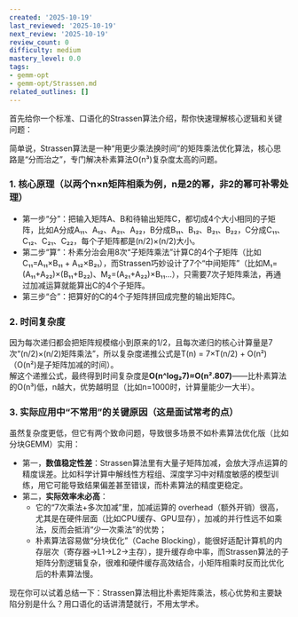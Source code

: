 ```yaml
---
created: '2025-10-19'
last_reviewed: '2025-10-19'
next_review: '2025-10-19'
review_count: 0
difficulty: medium
mastery_level: 0.0
tags:
- gemm-opt
- gemm-opt/Strassen.md
related_outlines: []
---
```


首先给你一个标准、口语化的Strassen算法介绍，帮你快速理解核心逻辑和关键问题：

简单说，Strassen算法是一种“用更少乘法换时间”的矩阵乘法优化算法，核心思路是“分而治之”，专门解决朴素算法O(n³)复杂度太高的问题。

### 1. 核心原理（以两个n×n矩阵相乘为例，n是2的幂，非2的幂可补零处理）
- 第一步“分”：把输入矩阵A、B和待输出矩阵C，都切成4个大小相同的子矩阵，比如A分成A₁₁、A₁₂、A₂₁、A₂₂，B分成B₁₁、B₁₂、B₂₁、B₂₂，C分成C₁₁、C₁₂、C₂₁、C₂₂，每个子矩阵都是(n/2)×(n/2)大小。
- 第二步“算”：朴素分治会用8次“子矩阵乘法”计算C的4个子矩阵（比如C₁₁=A₁₁×B₁₁ + A₁₂×B₂₁），而Strassen巧妙设计了7个“中间矩阵”（比如M₁=(A₁₁+A₂₂)×(B₁₁+B₂₂)、M₂=(A₂₁+A₂₂)×B₁₁…），只需要7次子矩阵乘法，再通过加减运算就能算出C的4个子矩阵。
- 第三步“合”：把算好的C的4个子矩阵拼回成完整的输出矩阵C。

### 2. 时间复杂度
因为每次递归都会把矩阵规模缩小到原来的1/2，且每次递归的核心计算量是7次“(n/2)×(n/2)矩阵乘法”，所以复杂度递推公式是T(n) = 7×T(n/2) + O(n²)（O(n²)是子矩阵加减的时间）。  
解这个递推公式，最终得到时间复杂度是**O(n^log₂7)≈O(n².807)**——比朴素算法的O(n³)低，n越大，优势越明显（比如n=1000时，计算量能少一大半）。

### 3. 实际应用中“不常用”的关键原因（这是面试常考的点）
虽然复杂度更低，但它有两个致命问题，导致很多场景不如朴素算法优化版（比如分块GEMM）实用：
- 第一，**数值稳定性差**：Strassen算法里有大量子矩阵加减，会放大浮点运算的精度误差。比如科学计算中解线性方程组、深度学习中对精度敏感的模型训练，用它可能导致结果偏差甚至错误，而朴素算法的精度更稳定。
- 第二，**实际效率未必高**：
  - 它的“7次乘法+多次加减”里，加减运算的 overhead（额外开销）很高，尤其是在硬件层面（比如CPU缓存、GPU显存），加减的并行性远不如乘法，反而会抵消“少一次乘法”的优势；
  - 朴素算法容易做“分块优化”（Cache Blocking），能很好适配计算机的内存层次（寄存器→L1→L2→主存），提升缓存命中率，而Strassen算法的子矩阵分割逻辑复杂，很难和硬件缓存高效结合，小矩阵相乘时反而比优化后的朴素算法慢。

现在你可以试着总结一下：Strassen算法相比朴素矩阵乘法，核心优势和主要缺陷分别是什么？用口语化的话讲清楚就行，不用太学术。